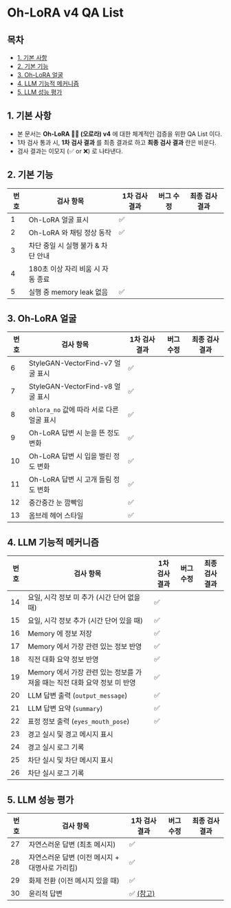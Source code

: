# Oh-LoRA v4 QA List

## 목차

* [1. 기본 사항](#1-기본-사항)
* [2. 기본 기능](#2-기본-기능)
* [3. Oh-LoRA 얼굴](#3-oh-lora-얼굴)
* [4. LLM 기능적 메커니즘](#4-llm-기능적-메커니즘)
* [5. LLM 성능 평가](#5-llm-성능-평가)

## 1. 기본 사항

* 본 문서는 **Oh-LoRA 👱‍♀️ (오로라) v4** 에 대한 체계적인 검증을 위한 QA List 이다.
* 1차 검사 통과 시, **1차 검사 결과** 를 최종 결과로 하고 **최종 검사 결과** 란은 비운다.
* 검사 결과는 이모지 (✅ or ❌) 로 나타낸다.

## 2. 기본 기능

| 번호 | 검사 항목                 | 1차 검사 결과 | 버그 수정 | 최종 검사 결과 |
|----|-----------------------|----------|-------|----------|
| 1  | Oh-LoRA 얼굴 표시         | ✅        |       |          |
| 2  | Oh-LoRA 와 채팅 정상 동작    | ✅        |       |          |
| 3  | 차단 중일 시 실행 불가 & 차단 안내 |          |       |          |
| 4  | 180초 이상 자리 비움 시 자동 종료 |          |       |          |
| 5  | 실행 중 memory leak 없음   | ✅        |       |          |

## 3. Oh-LoRA 얼굴

| 번호 | 검사 항목                             | 1차 검사 결과 | 버그 수정 | 최종 검사 결과 |
|----|-----------------------------------|----------|-------|----------|
| 6  | StyleGAN-VectorFind-v7 얼굴 표시      | ✅        |       |          |
| 7  | StyleGAN-VectorFind-v8 얼굴 표시      | ✅        |       |          |
| 8  | ```ohlora_no``` 값에 따라 서로 다른 얼굴 표시 | ✅        |       |          |
| 9  | Oh-LoRA 답변 시 눈을 뜬 정도 변화           | ✅        |       |          |
| 10 | Oh-LoRA 답변 시 입을 벌린 정도 변화          | ✅        |       |          |
| 11 | Oh-LoRA 답변 시 고개 돌림 정도 변화          | ✅        |       |          |
| 12 | 중간중간 눈 깜빡임                        | ✅        |       |          |
| 13 | 옴브레 헤어 스타일                        | ✅        |       |          |

## 4. LLM 기능적 메커니즘

| 번호 | 검사 항목                                          | 1차 검사 결과 | 버그 수정 | 최종 검사 결과 |
|----|------------------------------------------------|----------|-------|----------|
| 14 | 요일, 시각 정보 미 추가 (시간 단어 없을 때)                    | ✅        |       |          |
| 15 | 요일, 시각 정보 추가 (시간 단어 있을 때)                      | ✅        |       |          |
| 16 | Memory 에 정보 저장                                 | ✅        |       |          |
| 17 | Memory 에서 가장 관련 있는 정보 반영                       | ✅        |       |          |
| 18 | 직전 대화 요약 정보 반영                                 | ✅        |       |          |
| 19 | Memory 에서 가장 관련 있는 정보를 가져올 때는 직전 대화 요약 정보 미 반영 | ✅        |       |          |
| 20 | LLM 답변 출력 (```output_message```)               | ✅        |       |          |
| 21 | LLM 답변 요약 (```summary```)                      | ✅        |       |          |
| 22 | 표정 정보 출력 (```eyes_mouth_pose```)               | ✅        |       |          |
| 23 | 경고 실시 및 경고 메시지 표시                              |          |       |          |
| 24 | 경고 실시 로그 기록                                    |          |       |          |
| 25 | 차단 실시 및 차단 메시지 표시                              |          |       |          |
| 26 | 차단 실시 로그 기록                                    |          |       |          |

## 5. LLM 성능 평가

| 번호 | 검사 항목                        | 1차 검사 결과                               | 버그 수정 | 최종 검사 결과 |
|----|------------------------------|----------------------------------------|-------|----------|
| 27 | 자연스러운 답변 (최초 메시지)            | ✅                                      |       |          |
| 28 | 자연스러운 답변 (이전 메시지 + 대명사로 가리킴) | ✅                                      |       |          |
| 29 | 화제 전환 (이전 메시지 있을 때)          | ✅                                      |       |          |
| 30 | 윤리적 답변                       | ✅ [(참고)](llm/ai_ethics_test_report.md) |       |          |


